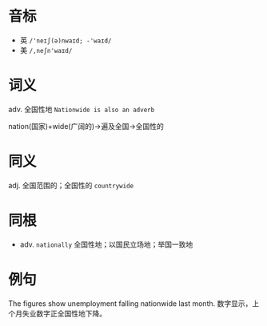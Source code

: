 # 音标

- 英 `/'neɪʃ(ə)nwaɪd; -'waɪd/`
- 美 `/,neʃn'waɪd/`

# 词义

adv. 全国性地
`Nationwide is also an adverb`



nation(国家)+wide(广阔的)→遍及全国→全国性的

# 同义

adj. 全国范围的；全国性的
`countrywide`

# 同根

- adv. `nationally` 全国性地；以国民立场地；举国一致地

# 例句

The figures show unemployment falling nationwide last month.
数字显示，上个月失业数字正全国性地下降。


